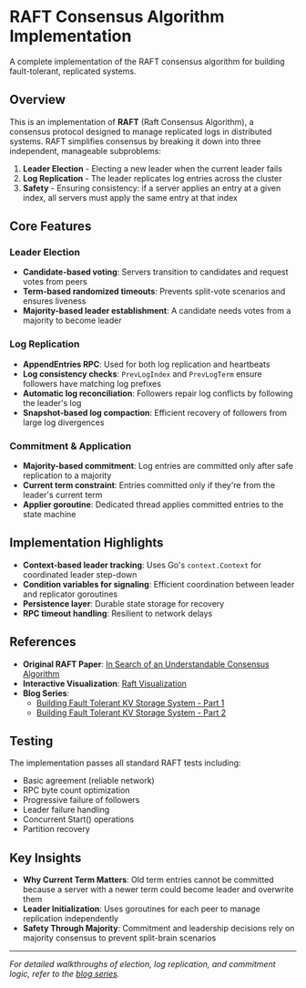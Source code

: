 # RAFT Consensus Algorithm Implementation

A complete implementation of the RAFT consensus algorithm for building fault-tolerant, replicated systems.

## Overview

This is an implementation of **RAFT** (Raft Consensus Algorithm), a consensus protocol designed to manage replicated logs in distributed systems. RAFT simplifies consensus by breaking it down into three independent, manageable subproblems:

1. **Leader Election** - Electing a new leader when the current leader fails
2. **Log Replication** - The leader replicates log entries across the cluster
3. **Safety** - Ensuring consistency: if a server applies an entry at a given index, all servers must apply the same entry at that index

## Core Features

### Leader Election

- **Candidate-based voting**: Servers transition to candidates and request votes from peers
- **Term-based randomized timeouts**: Prevents split-vote scenarios and ensures liveness
- **Majority-based leader establishment**: A candidate needs votes from a majority to become leader

### Log Replication

- **AppendEntries RPC**: Used for both log replication and heartbeats
- **Log consistency checks**: `PrevLogIndex` and `PrevLogTerm` ensure followers have matching log prefixes
- **Automatic log reconciliation**: Followers repair log conflicts by following the leader's log
- **Snapshot-based log compaction**: Efficient recovery of followers from large log divergences

### Commitment & Application

- **Majority-based commitment**: Log entries are committed only after safe replication to a majority
- **Current term constraint**: Entries committed only if they're from the leader's current term
- **Applier goroutine**: Dedicated thread applies committed entries to the state machine

## Implementation Highlights

- **Context-based leader tracking**: Uses Go's `context.Context` for coordinated leader step-down
- **Condition variables for signaling**: Efficient coordination between leader and replicator goroutines
- **Persistence layer**: Durable state storage for recovery
- **RPC timeout handling**: Resilient to network delays

## References

- **Original RAFT Paper**: [In Search of an Understandable Consensus Algorithm](https://pdos.csail.mit.edu/6.824/papers/raft-extended.pdf)
- **Interactive Visualization**: [Raft Visualization](https://raft.github.io/raftscope/index.html)
- **Blog Series**:
  - [Building Fault Tolerant KV Storage System - Part 1](https://harshrai654.github.io/blogs/building-fault-tolerant-kv-storage-system---part-1/)
  - [Building Fault Tolerant KV Storage System - Part 2](https://harshrai654.github.io/blogs/building-fault-tolerant-kv-storage-system---part-2/)

## Testing

The implementation passes all standard RAFT tests including:

- Basic agreement (reliable network)
- RPC byte count optimization
- Progressive failure of followers
- Leader failure handling
- Concurrent Start() operations
- Partition recovery

## Key Insights

- **Why Current Term Matters**: Old term entries cannot be committed because a server with a newer term could become leader and overwrite them
- **Leader Initialization**: Uses goroutines for each peer to manage replication independently
- **Safety Through Majority**: Commitment and leadership decisions rely on majority consensus to prevent split-brain scenarios

---

_For detailed walkthroughs of election, log replication, and commitment logic, refer to the [blog series](https://harshrai654.github.io/blogs/)._
